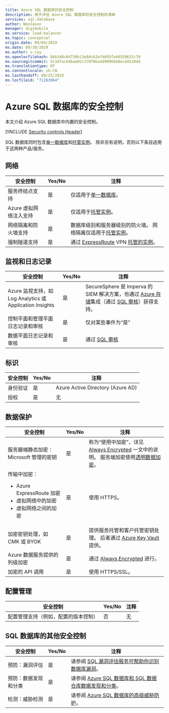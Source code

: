 ```yaml
---
title: Azure SQL 数据库的安全控制
description: 用于评估 Azure SQL 数据库的安全控制的清单
services: sql-database
author: WenJason
manager: digimobile
ms.service: load-balancer
ms.topic: conceptual
origin.date: 09/04/2019
ms.date: 09/30/2019
ms.author: v-jay
ms.openlocfilehash: bbb340c6d736b13e8dc63afdd93fa4d559631c70
ms.sourcegitcommit: 5c3d7acb4bae02c370f6ba4d9096b68ecdd520dd
ms.translationtype: HT
ms.contentlocale: zh-CN
ms.lasthandoff: 09/25/2019
ms.locfileid: "71263064"
---
```

# <a name="security-controls-for-azure-sql-database"></a>Azure SQL 数据库的安全控制

本文介绍 Azure SQL 数据库中内置的安全控制。

[!INCLUDE [Security controls Header](../../includes/security-controls-header.md)]

SQL 数据库同时包含[单一数据库](sql-database-single-index.yml)和[托管实例](sql-database-managed-instance.md)。 除非另有说明，否则以下条目适用于这两种产品/服务。

## <a name="network"></a>网络

| 安全控制 | Yes/No | 注释 |
|---|---|--|
| 服务终结点支持| 是 | 仅适用于[单一数据库](sql-database-single-index.yml)。 |
| Azure 虚拟网络注入支持| 是 | 仅适用于[托管实例](sql-database-managed-instance.md)。 |
| 网络隔离和防火墙支持| 是 | 数据库级别和服务器级别的防火墙。 网络隔离仅适用于[托管实例](sql-database-managed-instance.md)。 |
| 强制隧道支持| 是 | 通过 [ExpressRoute](../expressroute/index.yml) VPN [托管的实例](sql-database-managed-instance.md)。 |

## <a name="monitoring--logging"></a>监视和日志记录

| 安全控制 | Yes/No | 注释|
|---|---|--|
| Azure 监视支持，如 Log Analytics 或 Application Insights| 是 | SecureSphere 是 Imperva 的 SIEM 解决方案，也通过 [Azure 存储](/storage/)集成（通过 [SQL 审核](sql-database-auditing.md)）获得支持。 |
| 控制平面和管理平面日志记录和审核| 是 | 仅对某些事件为“是” |
| 数据平面日志记录和审核 | 是 | 通过 [SQL 审核](sql-database-auditing.md) |

## <a name="identity"></a>标识

| 安全控制 | Yes/No | 注释|
|---|---|--|
| 身份验证| 是 | Azure Active Directory (Azure AD) |
| 授权| 是 | 无 |

## <a name="data-protection"></a>数据保护

| 安全控制 | Yes/No | 注释 |
|---|---|--|
| 服务器端静态加密：Microsoft 管理的密钥 | 是 | 称为“使用中加密”，详见 [Always Encrypted](sql-database-always-encrypted.md) 一文中的说明。 服务端加密使用[透明数据加密](transparent-data-encryption-azure-sql.md)。|
| 传输中加密：<ul><li>Azure ExpressRoute 加密</li><li>虚拟网络中的加密</li><li>虚拟网络之间的加密</ul>| 是 | 使用 HTTPS。 |
| 加密密钥处理，如 CMK 或 BYOK| 是 | 提供服务托管和客户托管密钥处理。 后者通过 [Azure Key Vault](../key-vault/index.yml) 提供。 |
| Azure 数据服务提供的列级加密| 是 | 通过 [Always Encrypted](sql-database-always-encrypted.md) 进行。 |
| 加密的 API 调用| 是 | 使用 HTTPS/SSL。 |

## <a name="configuration-management"></a>配置管理

| 安全控制 | Yes/No | 注释|
|---|---|--|
| 配置管理支持（例如，配置的版本控制）| 否  | 无 |

## <a name="additional-security-controls-for-sql-database"></a>SQL 数据库的其他安全控制

| 安全控制 | Yes/No | 注释|
|---|---|--|
| 预防：漏洞评估 | 是 | 请参阅 [SQL 漏洞评估服务可帮助你识别数据库漏洞](sql-vulnerability-assessment.md)。 |
| 预防：数据发现和分类  | 是 | 请参阅 [Azure SQL 数据库和 SQL 数据仓库数据发现和分类](sql-database-data-discovery-and-classification.md)。 |
| 检测：威胁检测 | 是 | 请参阅 [Azure SQL 数据库的高级威胁防护](sql-database-threat-detection-overview.md)。 |
